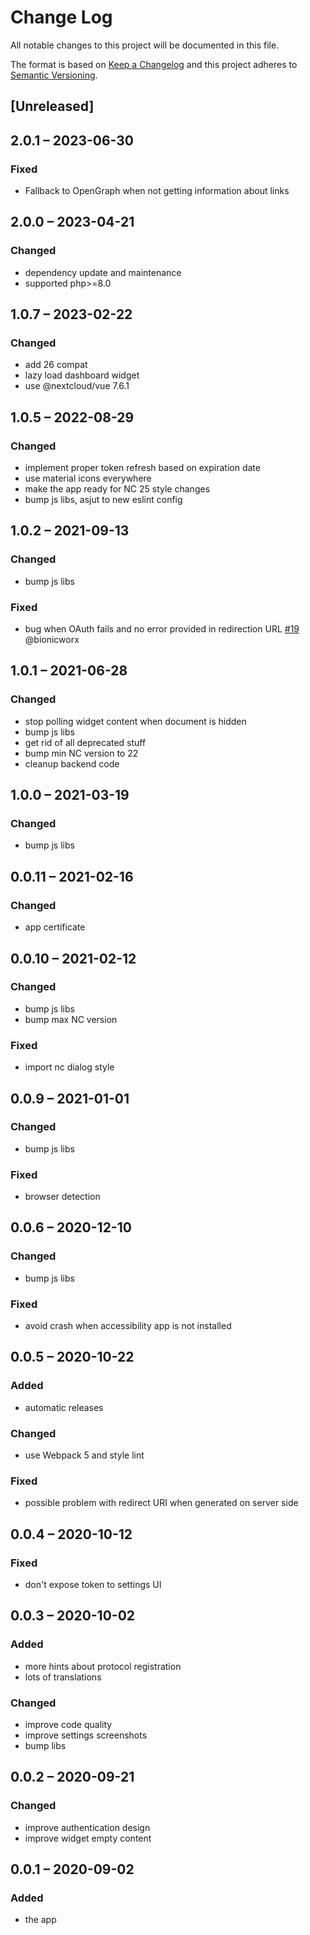 # Change Log
All notable changes to this project will be documented in this file.

The format is based on [Keep a Changelog](http://keepachangelog.com/)
and this project adheres to [Semantic Versioning](http://semver.org/).

## [Unreleased]

## 2.0.1 – 2023-06-30

### Fixed

- Fallback to OpenGraph when not getting information about links

## 2.0.0 – 2023-04-21
### Changed
- dependency update and maintenance
- supported php>=8.0

## 1.0.7 – 2023-02-22
### Changed
- add 26 compat
- lazy load dashboard widget
- use @nextcloud/vue 7.6.1

## 1.0.5 – 2022-08-29
### Changed
- implement proper token refresh based on expiration date
- use material icons everywhere
- make the app ready for NC 25 style changes
- bump js libs, asjut to new eslint config

## 1.0.2 – 2021-09-13
### Changed
- bump js libs

### Fixed
- bug when OAuth fails and no error provided in redirection URL
[#19](https://github.com/nextcloud/integration_reddit/issues/19) @bionicworx

## 1.0.1 – 2021-06-28
### Changed
- stop polling widget content when document is hidden
- bump js libs
- get rid of all deprecated stuff
- bump min NC version to 22
- cleanup backend code

## 1.0.0 – 2021-03-19
### Changed
- bump js libs

## 0.0.11 – 2021-02-16
### Changed
- app certificate

## 0.0.10 – 2021-02-12
### Changed
- bump js libs
- bump max NC version

### Fixed
- import nc dialog style

## 0.0.9 – 2021-01-01
### Changed
- bump js libs

### Fixed
- browser detection

## 0.0.6 – 2020-12-10
### Changed
- bump js libs

### Fixed
- avoid crash when accessibility app is not installed

## 0.0.5 – 2020-10-22
### Added
- automatic releases

### Changed
- use Webpack 5 and style lint

### Fixed
- possible problem with redirect URI when generated on server side

## 0.0.4 – 2020-10-12
### Fixed
- don't expose token to settings UI

## 0.0.3 – 2020-10-02
### Added
- more hints about protocol registration
- lots of translations

### Changed
- improve code quality
- improve settings screenshots
- bump libs

## 0.0.2 – 2020-09-21
### Changed
* improve authentication design
* improve widget empty content

## 0.0.1 – 2020-09-02
### Added
* the app
